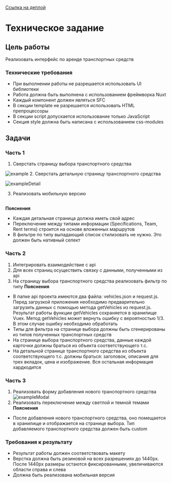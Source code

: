 [Ссылка на деплой](https://radonevsky.github.io/rent-vehicles/)
# Техническое задание
## Цель работы
Реализовать интерфейс по аренде транспортных средств
### Технические требования
- При выполнении работы не разрешается использовать UI библиотеки
- Работа должна быть выполнена с использованием фреймворка Nuxt
- Каждый компонент должен являться SFC
- В секции template не разрешается использовать HTML препроцессоры
- В секции script допускается использование только JavaScript
- Секция style должна быть написана с использованием css-modules
## Задачи
### Часть 1
1. Сверстать страницу выбора транспортного средства

![example](https://www.notion.so/image/https%3A%2F%2Fs3-us-west-2.amazonaws.com%2Fsecure.notion-static.com%2F7a5f174e-f48c-4971-bbc8-4fed883c5edf%2FUntitled.png?table=block&id=544da71c-4f22-452a-8630-29dd2ea53abc&spaceId=6503bd3d-21ef-4511-a433-b7c9b86c76dd&width=1920&userId=&cache=v2)
2. Сверстать детальную страницу транспортного средства

![exampleDetail](https://www.notion.so/image/https%3A%2F%2Fs3-us-west-2.amazonaws.com%2Fsecure.notion-static.com%2F6fd04f01-5828-4873-883b-b3e7b815ec9b%2FUntitled.png?table=block&id=8d70352b-5552-4136-af37-6644f5f8b2bb&spaceId=6503bd3d-21ef-4511-a433-b7c9b86c76dd&width=1920&userId=&cache=v2)

3. Реализовать мобильную версию
##

**Пояснения**
- Каждая детальная страница должна иметь свой адрес
- Переключение между типами информации (Specifications, Team, Rent terms) строится на основе вложенных маршрутов
- В фильтре по типу выпадающий список стилизовать не нужно. Это должен быть нативный селект

### Часть 2
1. Интегрировать взаимодействие с api
2. Для всех страниц осуществить связку с данными, полученными из api
3. На страницу выбора транспортного средства реализовать фильтр по типу
**Пояснения**
- В папке api проекта имеются два файла: vehicles.json и request.js. Перед загрузкой приложения необходимо предварительно загрузить данных с помощью метода getVehicles из request.js. Результат работы функции getVehicles сохраняется в хранилище Vuex. Метод getVehicles может вернуть ошибку с вероятностью 1/3. В этом случае ошибку необходимо обработать
- Типы для фильтра на странице выбора должны быть сгенерированы из типов полученных транспортных средств
- На странице выбора транспортного средства, данные каждой карточки должны браться из объекта соответствующего т.с.
- На детальной странице транспортного средства из объекта соответствующего т.с. должны браться: заголовок, описания для трех вкладок, цена и изображение. Вся остальная информация хардкодится

### Часть 3
1. Реализовать форму добавления нового транспортного средства
![exampleModal](https://www.notion.so/image/https%3A%2F%2Fs3-us-west-2.amazonaws.com%2Fsecure.notion-static.com%2Fc3e1b8c2-5bc6-4879-884a-e56fdc88a80c%2FUntitled.png?table=block&id=f2937326-133f-4e75-b9e2-13afc2fb77b2&spaceId=6503bd3d-21ef-4511-a433-b7c9b86c76dd&width=1920&userId=&cache=v2)
2. Реализовать переключение между светлой и темной темами
**Пояснения**
- После добавления нового транспортного средства, оно помещается в хранилище и отображается на странице выбора. Тип добавляемого транспортного средства должен быть custom

### Требования к результату
- Результат работы должен соответствовать макету
- Верстка должна быть резиновой на всех разрешениях до 1440px. После 1440px размеры остаются фиксированными, увеличиваются области справа и слева
- Должна быть реализована мобильная версия
